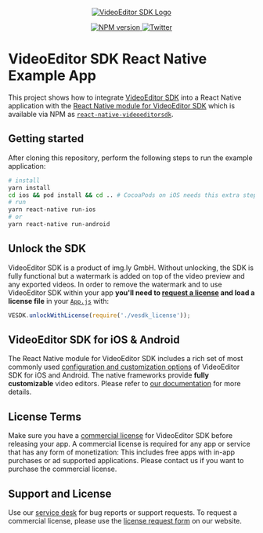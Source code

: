 <p align="center">
  <a href="https://www.videoeditorsdk.com/?utm_campaign=Projects&utm_source=Github&utm_medium=VESDK&utm_content=React-Native-Demo">
    <img src="https://video.photoeditorsdk.com/assets/img/vesdk-logo-s.svg" alt="VideoEditor SDK Logo"/>
  </a>
</p>
<p align="center">
  <a href="https://npmjs.org/package/react-native-videoeditorsdk">
    <img src="https://img.shields.io/npm/v/react-native-videoeditorsdk.svg" alt="NPM version">
  </a>
  <a href="http://twitter.com/VideoEditorSDK">
    <img src="https://img.shields.io/badge/twitter-@VideoEditorSDK-blue.svg?style=flat" alt="Twitter">
  </a>
</p>

# VideoEditor SDK React Native Example App

This project shows how to integrate [VideoEditor SDK](https://www.videoeditorsdk.com/?utm_campaign=Projects&utm_source=Github&utm_medium=VESDK&utm_content=React-Native-Demo) into a React Native application with the [React Native module for VideoEditor SDK](https://github.com/imgly/vesdk-react-native) which is available via NPM as [`react-native-videoeditorsdk`](https://www.npmjs.com/package/react-native-videoeditorsdk).

## Getting started

After cloning this repository, perform the following steps to run the example application:

```sh
# install
yarn install
cd ios && pod install && cd .. # CocoaPods on iOS needs this extra step
# run
yarn react-native run-ios
# or
yarn react-native run-android
```

## Unlock the SDK

VideoEditor SDK is a product of img.ly GmbH. Without unlocking, the SDK is fully functional but a watermark is added on top of the video preview and any exported videos.
In order to remove the watermark and to use VideoEditor SDK within your app **you'll need to [request a license](https://account.photoeditorsdk.com/pricing?product=vesdk&?utm_campaign=Projects&utm_source=Github&utm_medium=VESDK&utm_content=React-Native-Demo) and load a license file** in your [`App.js`](./App.js#L34-L35) with:

```js
VESDK.unlockWithLicense(require('./vesdk_license'));
```

## VideoEditor SDK for iOS & Android

The React Native module for VideoEditor SDK includes a rich set of most commonly used [configuration and customization options](https://github.com/imgly/vesdk-react-native/blob/master/configuration.ts) of VideoEditor SDK for iOS and Android. The native frameworks provide **fully customizable** video editors. Please refer to [our documentation](https://docs.videoeditorsdk.com?utm_campaign=Projects&utm_source=Github&utm_medium=VESDK&utm_content=React-Native-Demo) for more details.

## License Terms

Make sure you have a [commercial license](https://account.photoeditorsdk.com/pricing?product=vesdk&?utm_campaign=Projects&utm_source=Github&utm_medium=VESDK&utm_content=React-Native-Demo) for VideoEditor SDK before releasing your app.
A commercial license is required for any app or service that has any form of monetization: This includes free apps with in-app purchases or ad supported applications. Please contact us if you want to purchase the commercial license.

## Support and License

Use our [service desk](http://support.videoeditorsdk.com) for bug reports or support requests. To request a commercial license, please use the [license request form](https://account.photoeditorsdk.com/pricing?product=vesdk&?utm_campaign=Projects&utm_source=Github&utm_medium=VESDK&utm_content=React-Native-Demo) on our website.

